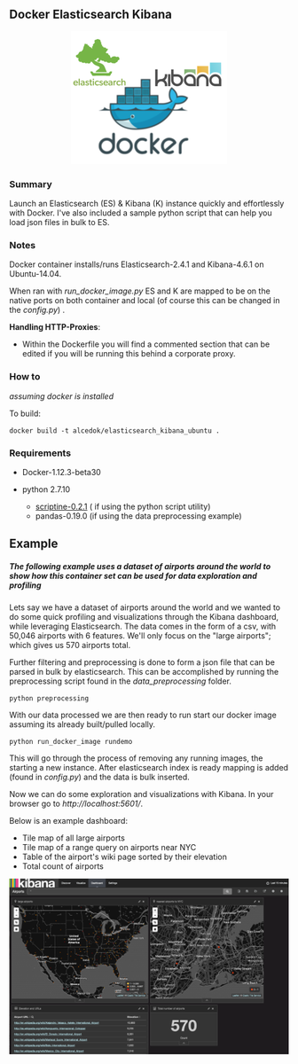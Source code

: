## Docker Elasticsearch Kibana 
<p align="center"><img src= "https://raw.githubusercontent.com/alcedok/docker-lab/master/elasticsearch_kibana_docker/images/logos.png" width="282" height="240"></p>

### Summary

Launch an Elasticsearch (ES) & Kibana (K) instance quickly and effortlessly with Docker. I've also included a sample python script that can help you load json files in bulk to ES.

### Notes
Docker container installs/runs Elasticsearch-2.4.1 and Kibana-4.6.1 on Ubuntu-14.04. 

When ran with *run_docker_image.py* ES and K are mapped to be on the native ports on both container and local (of course this can be changed in the *config.py*) . 

**Handling HTTP-Proxies**:
 - Within the Dockerfile you will find a commented section that can be edited if you will be running this behind a corporate proxy.

### How to
*assuming docker is installed*

To build: 

    docker build -t alcedok/elasticsearch_kibana_ubuntu .
 

### Requirements

 - Docker-1.12.3-beta30

 - python 2.7.10
	- [scriptine-0.2.1](https://pypi.python.org/pypi/scriptine) ( if using the python script utility)
	- pandas-0.19.0 (if using the data preprocessing example)


## Example
##### The following example uses a dataset of airports around the world to show how this container set can be used for data exploration and profiling


Lets say we have a dataset of airports around the world and we wanted to do some quick profiling and visualizations through the Kibana dashboard, while leveraging Elasticsearch. The data comes in the form of a csv, with 50,046 airports with 6 features. We'll only focus on the "large airports"; which gives us 570 airports total. 

Further filtering and preprocessing is done to form a json file that can be parsed in bulk by elasticsearch. This can be accomplished by running the preprocessing script found in the *data_preprocessing* folder.

    python preprocessing
 With our data processed we are then ready to run start our docker image assuming its already built/pulled locally. 
 

    python run_docker_image rundemo
   
  This will go through the process of removing any running images, the starting a new instance. After elasticsearch index is ready mapping is added (found in *config.py*) and the data is bulk inserted. 

Now we can do some exploration and visualizations with Kibana. In your browser go to *http://localhost:5601/*. 

Below is an example dashboard:

 - Tile map of  all large airports
 - Tile map of a range query on airports near NYC
 - Table of the airport's wiki page sorted by their elevation
 - Total count of airports


<img src= "https://raw.githubusercontent.com/alcedok/docker-lab/master/elasticsearch_kibana_docker/images/dashboard.png">
